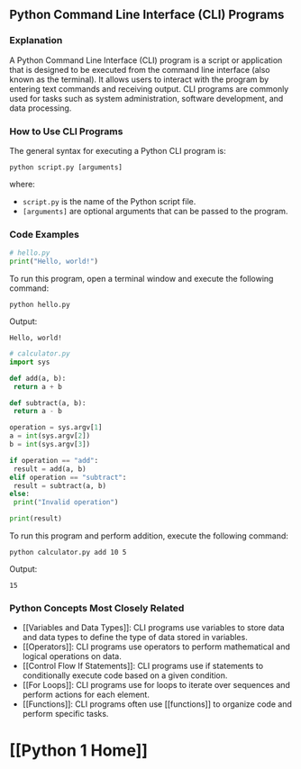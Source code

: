 ## Python Command Line Interface (CLI) Programs

### Explanation

A Python Command Line Interface (CLI) program is a script or application that is designed to be executed from the command line interface (also known as the terminal). It allows users to interact with the program by entering text commands and receiving output. CLI programs are commonly used for tasks such as system administration, software development, and data processing.

### How to Use CLI Programs

The general syntax for executing a Python CLI program is:

```
python script.py [arguments]
```

where:

- `script.py` is the name of the Python script file.
- `[arguments]` are optional arguments that can be passed to the program.

### Code Examples

```python
# hello.py
print("Hello, world!")
```

To run this program, open a terminal window and execute the following command:

```
python hello.py
```

Output:

```
Hello, world!
```

```python
# calculator.py
import sys

def add(a, b):
 return a + b

def subtract(a, b):
 return a - b

operation = sys.argv[1]
a = int(sys.argv[2])
b = int(sys.argv[3])

if operation == "add":
 result = add(a, b)
elif operation == "subtract":
 result = subtract(a, b)
else:
 print("Invalid operation")

print(result)
```

To run this program and perform addition, execute the following command:

```
python calculator.py add 10 5
```

Output:

```
15
```

### Python Concepts Most Closely Related

- [[Variables and Data Types]]: CLI programs use variables to store data and data types to define the type of data stored in variables.
- [[Operators]]: CLI programs use operators to perform mathematical and logical operations on data.
- [[Control Flow If Statements]]: CLI programs use if statements to conditionally execute code based on a given condition.
- [[For Loops]]: CLI programs use for loops to iterate over sequences and perform actions for each element.
- [[Functions]]: CLI programs often use [[functions]] to organize code and perform specific tasks.
# [[Python 1 Home]]